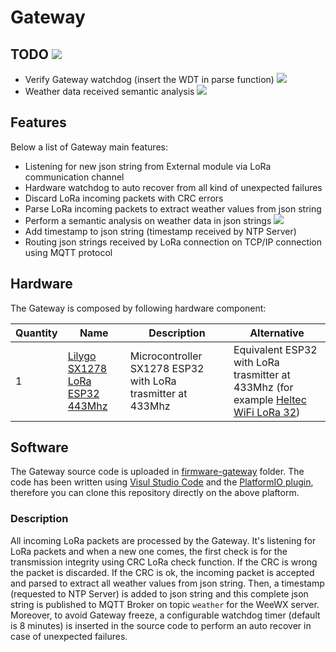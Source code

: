 # Gateway

## TODO ![](https://img.shields.io/badge/status-todo-red)

- Verify Gateway watchdog (insert the WDT in parse function) ![](https://img.shields.io/badge/status-todo-red)
- Weather data received semantic analysis ![](https://img.shields.io/badge/status-todo-red)

## Features
Below a list of Gateway main features:
- Listening for new json string from External module via LoRa communication channel
- Hardware watchdog to auto recover from all kind of unexpected failures
- Discard LoRa incoming packets with CRC errors
- Parse LoRa incoming packets to extract weather values from json string 
- Perform a semantic analysis on weather data in json strings ![](https://img.shields.io/badge/status-todo-red)
- Add timestamp to json string (timestamp received by NTP Server)
- Routing json strings received by LoRa connection on TCP/IP connection using MQTT protocol

## Hardware
The Gateway is composed by following hardware component:

|Quantity|Name|Description|Alternative|
|--|--|--|--|
|1|[Lilygo SX1278 LoRa ESP32 443Mhz](http://www.lilygo.cn/prod_view.aspx?TypeId=50003&Id=1133&FId=t3:50003:3)|Microcontroller SX1278 ESP32 with LoRa trasmitter at 433Mhz|Equivalent ESP32 with LoRa trasmitter at 433Mhz (for example  [Heltec WiFi LoRa 32](https://heltec.org/project/wifi-lora-32/))|

## Software
The Gateway source code is uploaded in [firmware-gateway](https://github.com/pasgabriele/lora-weather-station/tree/main/Gateway/firmware-gateway) folder.
The code has been written using [Visul Studio Code](https://code.visualstudio.com/) and the [PlatformIO plugin](https://platformio.org/), therefore you can clone this repository directly on the above plaftorm.

### Description

All incoming LoRa packets are processed by the Gateway. It's listening for LoRa packets and when a new one comes, the first check is for the transmission integrity using CRC LoRa check function. If the CRC is wrong the packet is discarded. If the CRC is ok, the incoming packet is accepted and parsed to extract all weather values from json string. Then, a timestamp (requested to NTP Server) is added to json string and this complete json string is published to MQTT Broker on topic `weather` for the WeeWX server. Moreover, to avoid Gateway freeze, a configurable watchdog timer (default is 8 minutes) is inserted in the source code to perform an auto recover in case of unexpected failures.
